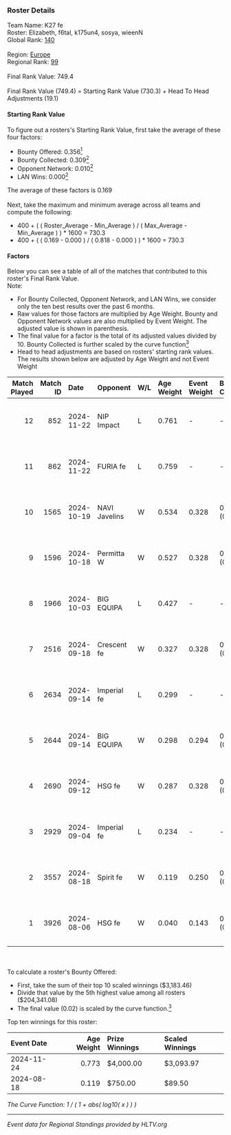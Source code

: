 ### Roster Details<br />
Team Name: K27 fe<br />
Roster: Elizabeth, f6tal, k175un4, sosya, wieenN<br />
Global Rank: [140](../../standings_global_2025_01_27.md)<br />
<br />
Region: [Europe]( ../../standings_europe_2025_01_27.md)<br />
Regional Rank: [99]( ../../standings_europe_2025_01_27.md)<br />
<br />
Final Rank Value:  749.4<br />
<br />
Final Rank Value (749.4) = Starting Rank Value (730.3) + Head To Head Adjustments (19.1)<br />

#### Starting Rank Value<br />
To figure out a rosters's Starting Rank Value, first take the average of these four factors:<br />
- Bounty Offered: 0.356[<sup>1</sup>](#table2)
- Bounty Collected: 0.309[<sup>2</sup>](#table1)
- Opponent Network: 0.010[<sup>2</sup>](#table1)
- LAN Wins: 0.000[<sup>2</sup>](#table1)

The average of these factors is 0.169<br />
<br />
Next, take the maximum and minimum average across all teams and compute the following:<br />
- 400 + ( ( Roster_Average - Min_Average ) / ( Max_Average - Min_Average ) ) * 1600 = 730.3
- 400 + ( ( 0.169 - 0.000 ) / ( 0.818 - 0.000 ) ) * 1600 = 730.3


#### Factors<br />
Below you can see a table of all of the matches that contributed to this roster's Final Rank Value.<br />
Note:<br />

- For Bounty Collected, Opponent Network, and LAN Wins, we consider only the ten best results over the past 6 months.
- Raw values for those factors are multiplied by Age Weight. Bounty and Opponent Network values are also multiplied by Event Weight. The adjusted value is shown in parenthesis.
- The final value for a factor is the total of its adjusted values divided by 10. Bounty Collected is further scaled by the curve function[<sup>3</sup>](#curveFunction)
- Head to head adjustments are based on rosters' starting rank values. The results shown below are adjusted by Age Weight and not Event Weight
<span id="table1"></span><br />


| Match Played | Match ID | Date       | Opponent      | W/L | Age Weight | Event Weight | Bounty Collected | Opponent Network | LAN Wins  | H2H Adj. | Roster                                   |
| -: | -: | :- | :- | :- | :- | :- | :- | :- | :- | -: | :- |
|           12 |      852 | 2024-11-22 | NIP Impact    | L   | 0.761      | -            | -                | -                | -         |   -10.96 | Elizabeth, f6tal, k175un4, sosya, wieenN |
|           11 |      862 | 2024-11-22 | FURIA fe      | L   | 0.759      | -            | -                | -                | -         |    -1.60 | Elizabeth, f6tal, k175un4, sosya, wieenN |
|           10 |     1565 | 2024-10-19 | NAVI Javelins | W   | 0.534      | 0.328        | 0.296 (0.052)    | 0.387 (0.068)    | 0 (0.000) |    15.73 | Elizabeth, f6tal, k175un4, sosya, wieenN |
|            9 |     1596 | 2024-10-18 | Permitta W    | W   | 0.527      | 0.328        | 0.007 (0.001)    | 0.055 (0.010)    | 0 (0.000) |     6.13 | Elizabeth, f6tal, k175un4, sosya, wieenN |
|            8 |     1966 | 2024-10-03 | BIG EQUIPA    | L   | 0.427      | -            | -                | -                | -         |    -4.76 | Elizabeth, f6tal, k175un4, sosya, wieenN |
|            7 |     2516 | 2024-09-18 | Crescent fe   | W   | 0.327      | 0.328        | 0.004 (0.000)    | 0.024 (0.003)    | 0 (0.000) |     3.63 | Elizabeth, f6tal, k175un4, sosya, wieenN |
|            6 |     2634 | 2024-09-14 | Imperial fe   | L   | 0.299      | -            | -                | -                | -         |    -0.62 | Elizabeth, f6tal, k175un4, sosya, wieenN |
|            5 |     2644 | 2024-09-14 | BIG EQUIPA    | W   | 0.298      | 0.294        | 0.049 (0.004)    | 0.128 (0.011)    | 0 (0.000) |     6.18 | Elizabeth, f6tal, k175un4, sosya, wieenN |
|            4 |     2690 | 2024-09-12 | HSG fe        | W   | 0.287      | 0.328        | 0.005 (0.001)    | 0.065 (0.006)    | 0 (0.000) |     3.79 | Elizabeth, f6tal, k175un4, sosya, wieenN |
|            3 |     2929 | 2024-09-04 | Imperial fe   | L   | 0.234      | -            | -                | -                | -         |    -0.47 | Elizabeth, f6tal, k175un4, sosya, wieenN |
|            2 |     3557 | 2024-08-18 | Spirit fe     | W   | 0.119      | 0.250        | 0.007 (0.000)    | 0.093 (0.003)    | 0 (0.000) |     1.53 | Elizabeth, k175un4, Margo, sosya, wieenN |
|            1 |     3926 | 2024-08-06 | HSG fe        | W   | 0.040      | 0.143        | 0.005 (0.000)    | 0.065 (0.000)    | 0 (0.000) |     0.53 | Elizabeth, f6tal, k175un4, sosya, wieenN |

<br />
<span id="table2"></span><br />
To calculate a roster's Bounty Offered:<br />

- First, take the sum of their top 10 scaled winnings ($3,183.46)
- Divide that value by the 5th highest value among all rosters ($204,341.08)
- The final value (0.02) is scaled by the curve function.[<sup>3</sup>](#curveFunction)

Top ten winnings for this roster:<br />

| Event Date | Age Weight | Prize Winnings | Scaled Winnings |
| :- | -: | :- | :- |
| 2024-11-24 |      0.773 | $4,000.00      | $3,093.97       |
| 2024-08-18 |      0.119 | $750.00        | $89.50          |


<span id="curveFunction"></span>_The Curve Function: 1 / ( 1 + abs( log10( x ) ) )_<br />

---
_Event data for Regional Standings provided by HLTV.org_<br />
